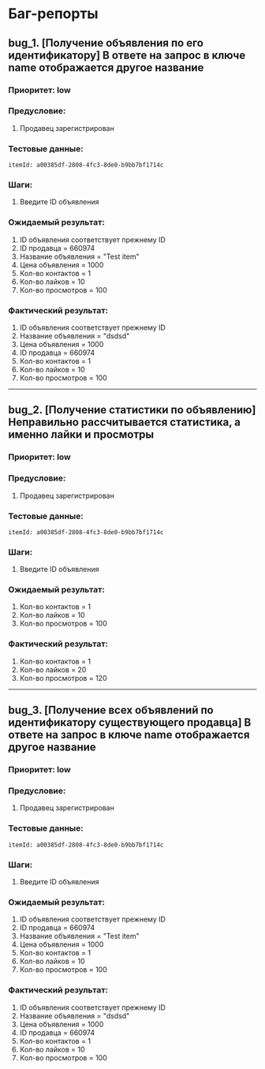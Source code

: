# Баг-репорты

## bug_1. [Получение объявления по его идентификатору] В ответе на запрос в ключе name отображается другое название

### Приоритет: low

### Предусловие:
1. Продавец зарегистрирован

### Тестовые данные:
    itemId: a00385df-2808-4fc3-8de0-b9bb7bf1714c

### Шаги:
1. Введите ID объявления

### Ожидаемый результат:
1. ID объявления соответствует прежнему ID
2. ID продавца  = 660974
3. Название объявления = "Test item"
4. Цена объявления = 1000
5. Кол-во контактов = 1
6. Кол-во лайков = 10
7. Кол-во просмотров = 100

### Фактический результат: 
1. ID объявления соответствует прежнему ID
2. Название объявления = "dsdsd"
3. Цена объявления = 1000
4. ID продавца  = 660974
5. Кол-во контактов = 1
6. Кол-во лайков = 10
7. Кол-во просмотров = 100

---

## bug_2. [Получение статистики по объявлению] Неправильно рассчитывается статистика, а именно лайки и просмотры

### Приоритет: low

### Предусловие:
1. Продавец зарегистрирован

### Тестовые данные:
    itemId: a00385df-2808-4fc3-8de0-b9bb7bf1714c

### Шаги:
1. Введите ID объявления

### Ожидаемый результат:
1. Кол-во контактов = 1
2. Кол-во лайков = 10
3. Кол-во просмотров = 100

### Фактический результат: 
1. Кол-во контактов = 1
2. Кол-во лайков = 20
3. Кол-во просмотров = 120

---

## bug_3. [Получение всех объявлений по идентификатору существующего продавца] В ответе на запрос в ключе name отображается другое название

### Приоритет: low

### Предусловие:
1. Продавец зарегистрирован

### Тестовые данные:
    itemId: a00385df-2808-4fc3-8de0-b9bb7bf1714c

### Шаги:
1. Введите ID объявления

### Ожидаемый результат:
1. ID объявления соответствует прежнему ID
2. ID продавца  = 660974
3. Название объявления = "Test item"
4. Цена объявления = 1000
5. Кол-во контактов = 1
6. Кол-во лайков = 10
7. Кол-во просмотров = 100

### Фактический результат: 
1. ID объявления соответствует прежнему ID
2. Название объявления = "dsdsd"
3. Цена объявления = 1000
4. ID продавца  = 660974
5. Кол-во контактов = 1
6. Кол-во лайков = 10
7. Кол-во просмотров = 100
